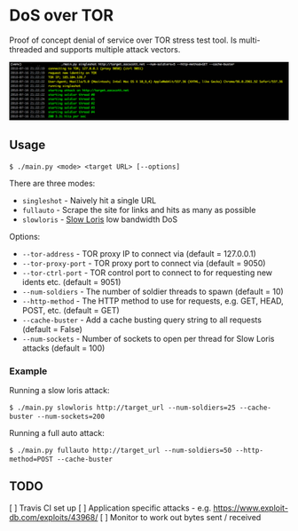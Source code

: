 
# DoS over TOR

Proof of concept denial of service over TOR stress test tool. Is multi-threaded and supports multiple attack vectors.

![screenshot](screenshot.png)

## Usage

    $ ./main.py <mode> <target URL> [--options]

There are three modes:

 - `singleshot` - Naively hit a single URL
 - `fullauto` - Scrape the site for links and hits as many as possible
 - `slowloris` - [Slow Loris](https://web.archive.org/web/20090822001255/http://ha.ckers.org/slowloris/) low bandwidth
    DoS

Options:

 - `--tor-address` - TOR proxy IP to connect via (default = 127.0.0.1)
 - `--tor-proxy-port` - TOR proxy port to connect via (default = 9050)
 - `--tor-ctrl-port` - TOR control port to connect to for requesting new idents etc. (default = 9051)
 - `--num-soldiers` - The number of soldier threads to spawn (default = 10)
 - `--http-method` - The HTTP method to use for requests, e.g. GET, HEAD, POST, etc. (default = GET)
 - `--cache-buster` - Add a cache busting query string to all requests (default = False)
 - `--num-sockets` - Number of sockets to open per thread for Slow Loris attacks (default = 100)

### Example

Running a slow loris attack:

    $ ./main.py slowloris http://target_url --num-soldiers=25 --cache-buster --num-sockets=200

Running a full auto attack:

    $ ./main.py fullauto http://target_url --num-soldiers=50 --http-method=POST --cache-buster

## TODO

[ ] Travis CI set up
[ ] Application specific attacks - e.g. https://www.exploit-db.com/exploits/43968/
[ ] Monitor to work out bytes sent / received
